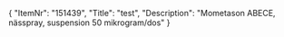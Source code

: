 {
  "ItemNr": "151439",
  "Title": "test",
  "Description": "Mometason ABECE, nässpray, suspension 50 mikrogram/dos"
}